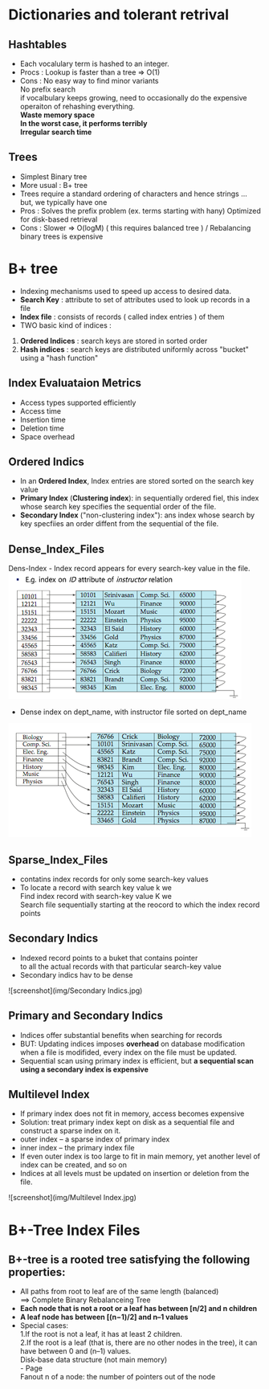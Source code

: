 Dictionaries and tolerant retrival
============

Hashtables
------------
- Each vocalulary term is hashed to an integer.
- Procs : Lookup is faster than a tree => O(1)
- Cons : No easy way to find minor variants<br>
         No prefix search<br>
         if vocalbulary keeps growing, need to occasionally do the expensive operaiton of rehashing everything.<br>
         **Waste memory space**<br>
         **In the worst case, it performs terribly**<br>
         **Irregular search time**

Trees
------------
- Simplest Binary tree
- More usual : B+ tree
- Trees require a standard ordering of characters and hence strings ... but, we typically have one
- Pros : Solves the prefix problem (ex. terms starting with hany)
Optimized for disk-based retrieval
- Cons : Slower => O(logM) ( this requires balanced tree ) / Rebalancing binary trees is expensive


B+ tree
============
- Indexing mechanisms used to speed up access to desired data.
- **Search Key** : attribute to set of attributes used to look up records in a file
- **Index file** : consists of records ( called index entries ) of them
- TWO basic kind of indices :
1. **Ordered Indices** : search keys are stored in sorted order
2. **Hash indices** : search keys are distributed uniformly across "bucket" using a "hash function"

Index Evaluataion Metrics
------------
- Access types supported efficiently
- Access time
- Insertion time
- Deletion time
- Space overhead

Ordered Indics
------------
- In an **Ordered Index**, Index entries are stored sorted on the search key value
- **Primary Index** (**Clustering index**): in sequentially ordered fiel, this index whose search key specifies the sequential order of the file.
- **Secondary Index** ("non-clustering index"): ans index whose search by key specfiies an order diffent from the sequential of the file.


Dense_Index_Files
-------------
Dens-Index - Index record appears for every search-key value in the file.
<br>
![screenshot](img/dense1.jpg)

- Dense index on dept_name, with instructor file sorted on dept_name

![screenshot](img/dense2.jpg)

Sparse_Index_Files
------------
- contatins index records for only some search-key values
- To locate a record with search key value k we<br>
  Find index record with search-key value K we<br>
  Search file sequentially starting at the reocord to which the index record points

Secondary Indics
------------
- Indexed record points to a buket that contains pointer<br>
  to all the actual records with that particular search-key value
- Secondary indics hav to be dense

![screenshot](img/Secondary Indics.jpg)

Primary and Secondary Indics
------------
- Indices offer substantial benefits when searching for records
- BUT: Updating indices imposes **overhead** on database modification when a file is modifided, every index on the file must be updated.
- Sequential scan using primary index is efficient, but **a sequential scan using a secondary index is expensive**

Multilevel Index
------------
- If primary index does not fit in memory, access becomes expensive
- Solution: treat primary index kept on disk as a sequential file and construct a sparse index on it.
- outer index – a sparse index of primary index
- inner index – the primary index file
- If even outer index is too large to fit in main memory, yet another level of index can be created, and so on
- Indices at all levels must be updated on insertion or deletion from the file.

![screenshot](img/Multilevel Index.jpg)

B+-Tree Index Files
============

B+-tree is a rooted tree satisfying the following properties:
------------
- All paths from root to leaf are of the same length (balanced)<br>
==> Complete Binary Rebalanceing Tree
- **Each node that is not a root or a leaf has between [n/2] and n children**
- **A leaf node has between [(n−1)/2] and n–1 values**
- Special cases: <br>
    1.If the root is not a leaf, it has at least 2 children.<br>
    2.If the root is a leaf (that is, there are no other nodes in the tree), it can have between 0 and (n–1) values.<br>
    Disk-base data structure (not main memory)<br>
        - Page<br>
    Fanout n of a node: the number of pointers out of the node<br>






